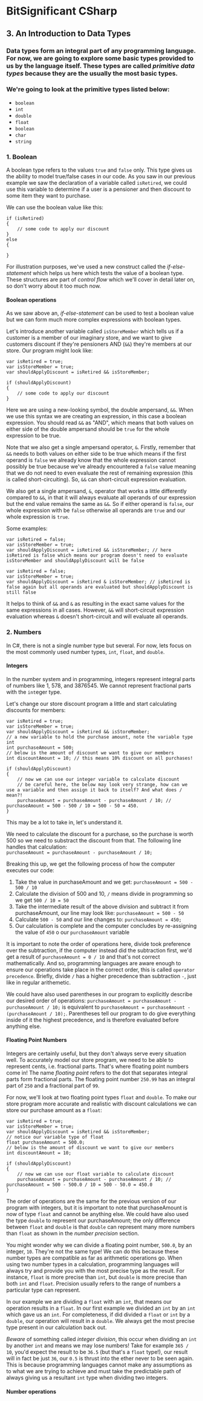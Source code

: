 # BitSignificant CSharp

## 3. An Introduction to Data Types

### Data types form an integral part of any programming language. For now, we are going to explore some basic types provided to us by the language itself. These types are called _primitive data types_ because they are the usually the most basic types.

### We're going to look at the primitive types listed below:
- `boolean`
- `int`
- `double`
- `float`
- `boolean`
- `char`
- `string`

### 1. Boolean 
A boolean type refers to the values `true` and `false` only. This type gives us the ability to model true/false cases in our code. As you saw in our previous example we saw the declaration of a variable called `isRetired`, we could use this variable to determine if a user is a pensioner and then discount to some item they want to purchase.  

We can use the boolean value like this:
```
if (isRetired) 
{
    // some code to apply our discount
} 
else 
{

}
```

For illustration purposes, we've used a new construct called the _if-else-statement_ which helps us here which tests the value of a boolean type. These structures are part of _control flow_ which we'll cover in detail later on, so don't worry about it too much now.  

#### Boolean operations
As we saw above an, _if-else-statement_ can be used to test a boolean value but we can form much more complex expressions with boolean types.

Let's introduce another variable called `isStoreMember` which tells us if a customer is a member of our imaginary store, and we want to give customers discount if they're pensioners AND (`&&`) they're members at our store. Our program might look like:   
```
var isRetired = true;
var isStoreMember = true;
var shouldApplyDiscount = isRetired && isStoreMember;

if (shouldApplyDiscount) 
{
    // some code to apply our discount
}
```  
Here we are using a new-looking symbol, the double ampersand, `&&`. When we use this syntax we are creating an expression, in this case a boolean expression. You should read `&&` as "AND", which means that both values on either side of the double ampersand should be `true` for the whole expression to be true.

Note that we also get a single ampersand operator, `&`. Firstly, remember that `&&` needs to both values on either side to be true which means if the first operand is `false` we already know that the whole expression cannot possibly be true because we've already encountered a `false` value meaning that we do not need to even evaluate the rest of remaining expression (this is called short-circuiting). So, `&&` can short-circuit expression evaluation. 
  
We also get a single ampersand, `&`, operator that works a little differently compared to `&&`, in that it will always evaluate all operands of our expression but the end value remains the same as `&&`. So if either operand is `false`, our whole expression with be `false` otherwise all operands are `true` and our whole expression is `true`.

Some examples:  
```
var isRetired = false;
var isStoreMember = true;
var shouldApplyDiscount = isRetired && isStoreMember; // here isRetired is false which means our program doesn't need to evaluate isStoreMember and shouldApplyDiscount will be false
```

```
var isRetired = false;
var isStoreMember = true;
var shouldApplyDiscount = isRetired & isStoreMember; // isRetired is false again but all operands are evaluated but shouldApplyDiscount is still false
```

It helps to think of `&&` and `&` as resulting in the exact same values for the same expressions in all cases. However, `&&` will short-circuit expression evaluation whereas `&` doesn't short-circuit and will evaluate all operands.

### 2. Numbers  
In C#, there is not a single number type but several. For now, lets focus on the most commonly used number types, `int`, `float`, and `double`.

#### Integers
In the number system and in programming, integers represent integral parts of numbers like 1, 578, and 3876545. We cannot represent fractional parts with the `int`eger type.

Let's change our store discount program a little and start calculating discounts for members:
```
var isRetired = true;
var isStoreMember = true;
var shouldApplyDiscount = isRetired && isStoreMember;
// a new variable to hold the purchase amount, note the variable type int
int purchaseAmount = 500;
// below is the amount of discount we want to give our members
int discountAmount = 10; // this means 10% discount on all purchases!

if (shouldApplyDiscount) 
{
    // now we can use our integer variable to calculate discount
    // be careful here, the below may look very strange, how can we use a variable and then assign it back to itself? And what does / mean?!
    purchaseAmount = purchaseAmount - purchaseAmount / 10; // purchaseAmount = 500 - 500 / 10 = 500 - 50 = 450. 
}
```  

This may be a lot to take in, let's understand it.

We need to calculate the discount for a purchase, so the purchase is worth 500 so we need to substract the discount from that. The following line handles that calculation:  
`purchaseAmount = purchaseAmount - purchaseAmount / 10;` 

Breaking this up, we get the following process of how the computer executes our code:
1. Take the value in purchaseAmount and we get: `purchaseAmount = 500 - 500 / 10`
2. Calculate the division of 500 and 10, `/` means divide in programming so we get `500 / 10 = 50`
3. Take the intermediate result of the above division and subtract it from purchaseAmount, our line may look like: `purchaseAmount = 500 - 50` 
4. Calculate `500 - 50` and our line changes to: `purchaseAmount = 450;`
5. Our calculation is complete and the computer concludes by re-assigning the value of `450` o our `purchaseAmount` variable 

It is important to note the order of operations here, divide took preference over the subtraction, if the computer instead did the subtraction first, we'd get a result of `purchaseAmount = 0 / 10` and that's not correct mathematically. And so, programming languages are aware enough to ensure our operations take place in the correct order, this is called `operator precedence`. Briefly, divide `/` has a higher precedence than subtraction `-`, just like in regular arithemetic.

We could have also used parentheses in our program to explicitly describe our desired order of operations: `purchaseAmount = purchaseAmount - purchaseAmount / 10;` is equivalent to `purchaseAmount = purchaseAmount - (purchaseAmount / 10);`. Parentheses tell our program to do give everything inside of it the highest precedence, and is therefore evaluated before anything else.

#### Floating Point Numbers
Integers are certainly useful, but they don't always serve every situation well. To accurately model our store program, we need to be able to represent cents, i.e. fractional parts. That's where floating point numbers come in! The name _floating point_ refers to the dot that separates integral parts form fractional parts. The floating point number `250.99` has an integral part of `250` and a fractional part of `99`.

For now, we'll look at two floating point types `float` and `double`. To make our store program more accurate and realistic with discount calculations we can store our purchase amount as a `float`:

```
var isRetired = true;
var isStoreMember = true;
var shouldApplyDiscount = isRetired && isStoreMember;
// notice our variable type of float
float purchaseAmount = 500.0; 
// below is the amount of discount we want to give our members
int discountAmount = 10; 

if (shouldApplyDiscount) 
{
    // now we can use our float variable to calculate discount
    purchaseAmount = purchaseAmount - purchaseAmount / 10; // purchaseAmount = 500 - 500.0 / 10 = 500 - 50.0 = 450.0 
}
``` 

The order of operations are the same for the previous version of our program with integers, but it is important to note that purchaseAmount is now of type `float` and cannot be anything else. We could have also used the type `double` to represent our purchaseAmount; the only difference between `float` and `double` is that `double` can represent many more numbers than `float` as shown in the _number precision_ section. 

You might wonder why we can divide a floating point number, `500.0`, by an integer, `10`. They're not the same type! We can do this because these number types are compatible as far as arithmetic operations go. When using two number types in a calculation, programming languages will always try and provide you with the most precise type as the result. For instance, `float` is more precise than `int`, but `double` is more precise than both `int` and `float`. Precision usually refers to the range of numbers a particular type can represent.

In our example we are dividing a `float` with an `int`, that means our operation results in a `float`. In our first example we divided an `int` by an `int` which gave us an `int`. For completeness, if did divided a `float` or `int` by a `double`, our operation will result in a `double`. We always get the most precise type present in our calculation back out.

*Beware* of something called _integer division_, this occur when dividing an `int` by another `int` and means we may lose numbers! Take for example `365 / 10`, you'd expect the result to be `36.5` (but that's a `float` type!), our result will in fact be just `36`, our `0.5` is thrust into the ether never to be seen again. This is because programming languages cannot make any assumptions as to what we are trying to achieve and must take the predictable path of always giving us a resultant `int` type when dividing two integers. 

#### Number operations
